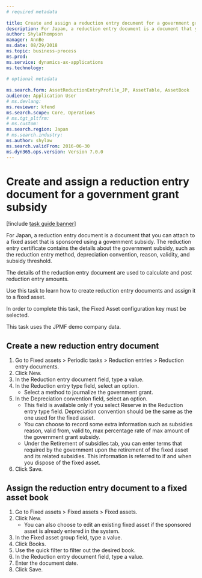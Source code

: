 ```yaml
--- 
# required metadata 
 
title: Create and assign a reduction entry document for a government grant subsidy
description: For Japan, a reduction entry document is a document that you can attach to a fixed asset that is sponsored using a government subsidy. 
author: ShylaThompson
manager: AnnBe 
ms.date: 08/29/2018
ms.topic: business-process 
ms.prod:  
ms.service: dynamics-ax-applications 
ms.technology:  
 
# optional metadata 
 
ms.search.form: AssetReductionEntryProfile_JP, AssetTable, AssetBook   
audience: Application User 
# ms.devlang:  
ms.reviewer: kfend
ms.search.scope: Core, Operations 
# ms.tgt_pltfrm:  
# ms.custom:  
ms.search.region: Japan
# ms.search.industry: 
ms.author: shylaw
ms.search.validFrom: 2016-06-30 
ms.dyn365.ops.version: Version 7.0.0 
---
```

# Create and assign a reduction entry document for a government grant subsidy

[!include [task guide banner](../../includes/task-guide-banner.md)]

For Japan, a reduction entry document is a document that you can attach to a fixed asset that is sponsored using a government subsidy. The reduction entry certificate contains the details about the government subsidy, such as the reduction entry method, depreciation convention, reason, validity, and subsidy threshold.



The details of the reduction entry document are used to calculate and post reduction entry amounts.



Use this task to learn how to create reduction entry documents and assign it to a fixed asset.



In order to complete this task, the Fixed Asset configuration key must be selected.



This task uses the JPMF demo company data.


## Create a new reduction entry document
1. Go to Fixed assets > Periodic tasks > Reduction entries > Reduction entry documents.
2. Click New.
3. In the Reduction entry document field, type a value.
4. In the Reduction entry type field, select an option.
    * Select a method to journalize the government grant.  
5. In the Depreciation convention field, select an option.
    * This field is available only if you select Reserve in the Reduction entry type field.     Depreciation convention should be the same as the one used for the fixed asset.  
    * You can choose to record some extra information such as subsidies reason, valid from, valid to, max percentage rate of max amount of the government grant subsidy.  
    * Under the Retirement of subsidies tab, you can enter terms that required by the government upon the retirement of the fixed asset and its related subsidies. This information is referred to if and when you dispose of the fixed asset.  
6. Click Save.

## Assign the reduction entry document to a fixed asset book
1. Go to Fixed assets > Fixed assets > Fixed assets.
2. Click New.
    * You can also choose to edit an existing fixed asset if the sponsored asset is already entered in the system.  
3. In the Fixed asset group field, type a value.
4. Click Books.
5. Use the quick filter to filter out the desired book.
6. In the Reduction entry document field, type a value.
7. Enter the document date.
8. Click Save.

